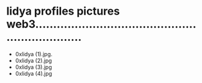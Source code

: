 # lidya profiles pictures web3..................................................................
- 0xlidya (1).jpg.
- 0xlidya (2).jpg
- 0xlidya (3).jpg
- 0xlidya (4).jpg
